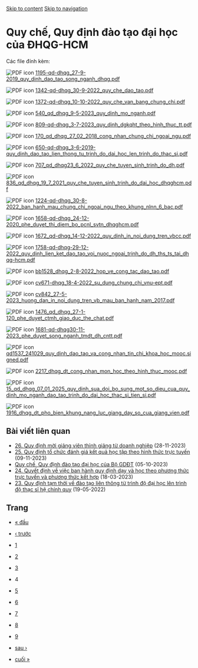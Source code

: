 [Skip to content](https://daa.uit.edu.vn/quy-che-quy-dinh-dao-tao-dai-hoc-cua-dhqg-hcm?page=3#main)
 [Skip to navigation](https://daa.uit.edu.vn/quy-che-quy-dinh-dao-tao-dai-hoc-cua-dhqg-hcm?page=3#main-nav)

Quy chế, Quy định đào tạo đại học của ĐHQG-HCM
==============================================

Các file đính kèm: 

 ![PDF icon](https://daa.uit.edu.vn/modules/file/icons/application-pdf.png "application/pdf") [1195-qd-dhqg\_27-9-2019\_quy\_dinh\_dao\_tao\_song\_nganh\_dhqg.pdf](https://daa.uit.edu.vn/sites/daa/files/202310/1195-qd-dhqg_27-9-2019_quy_dinh_dao_tao_song_nganh_dhqg.pdf)

 ![PDF icon](https://daa.uit.edu.vn/modules/file/icons/application-pdf.png "application/pdf") [1342-qd-dhqg\_30-9-2022\_quy\_che\_dao\_tao.pdf](https://daa.uit.edu.vn/sites/daa/files/202310/1342-qd-dhqg_30-9-2022_quy_che_dao_tao.pdf)

 ![PDF icon](https://daa.uit.edu.vn/modules/file/icons/application-pdf.png "application/pdf") [1372-qd-dhqg\_10-10-2022\_quy\_che\_van\_bang\_chung\_chi.pdf](https://daa.uit.edu.vn/sites/daa/files/202310/1372-qd-dhqg_10-10-2022_quy_che_van_bang_chung_chi.pdf)

 ![PDF icon](https://daa.uit.edu.vn/modules/file/icons/application-pdf.png "application/pdf") [540\_qd\_dhqg\_9-5-2023\_quy\_dinh\_mo\_nganh.pdf](https://daa.uit.edu.vn/sites/daa/files/202310/540_qd_dhqg_9-5-2023_quy_dinh_mo_nganh.pdf)

 ![PDF icon](https://daa.uit.edu.vn/modules/file/icons/application-pdf.png "application/pdf") [809-qd-dhqg\_3-7-2023\_quy\_dinh\_dgkqht\_theo\_hinh\_thuc\_tt.pdf](https://daa.uit.edu.vn/sites/daa/files/202310/809-qd-dhqg_3-7-2023_quy_dinh_dgkqht_theo_hinh_thuc_tt.pdf)

 ![PDF icon](https://daa.uit.edu.vn/modules/file/icons/application-pdf.png "application/pdf") [170\_qd\_dhqg\_27\_02\_2018\_cong\_nhan\_chung\_chi\_ngoai\_ngu.pdf](https://daa.uit.edu.vn/sites/daa/files/202310/170_qd_dhqg_27_02_2018_cong_nhan_chung_chi_ngoai_ngu.pdf)

 ![PDF icon](https://daa.uit.edu.vn/modules/file/icons/application-pdf.png "application/pdf") [650-qd-dhqg\_3-6-2019-quy\_dinh\_dao\_tao\_lien\_thong\_tu\_trinh\_do\_dai\_hoc\_len\_trinh\_do\_thac\_si.pdf](https://daa.uit.edu.vn/sites/daa/files/202310/650-qd-dhqg_3-6-2019-quy_dinh_dao_tao_lien_thong_tu_trinh_do_dai_hoc_len_trinh_do_thac_si.pdf)

 ![PDF icon](https://daa.uit.edu.vn/modules/file/icons/application-pdf.png "application/pdf") [707\_qd\_dhqg23\_6\_2022\_quy\_che\_tuyen\_sinh\_trinh\_do\_dh.pdf](https://daa.uit.edu.vn/sites/daa/files/202310/707_qd_dhqg23_6_2022_quy_che_tuyen_sinh_trinh_do_dh.pdf)

 ![PDF icon](https://daa.uit.edu.vn/modules/file/icons/application-pdf.png "application/pdf") [836\_qd\_dhqg\_19\_7\_2021\_quy\_che\_tuyen\_sinh\_trinh\_do\_dai\_hoc\_dhqghcm.pdf](https://daa.uit.edu.vn/sites/daa/files/202310/836_qd_dhqg_19_7_2021_quy_che_tuyen_sinh_trinh_do_dai_hoc_dhqghcm.pdf)

 ![PDF icon](https://daa.uit.edu.vn/modules/file/icons/application-pdf.png "application/pdf") [1224-qd-dhqg\_30-8-2022\_ban\_hanh\_mau\_chung\_chi\_ngoai\_ngu\_theo\_khung\_nlnn\_6\_bac.pdf](https://daa.uit.edu.vn/sites/daa/files/202310/1224-qd-dhqg_30-8-2022_ban_hanh_mau_chung_chi_ngoai_ngu_theo_khung_nlnn_6_bac.pdf)

 ![PDF icon](https://daa.uit.edu.vn/modules/file/icons/application-pdf.png "application/pdf") [1658-qd-dhqg\_24-12-2020\_phe\_duyet\_thi\_diem\_bo\_pcnl\_svtn\_dhqghcm.pdf](https://daa.uit.edu.vn/sites/daa/files/202310/1658-qd-dhqg_24-12-2020_phe_duyet_thi_diem_bo_pcnl_svtn_dhqghcm.pdf)

 ![PDF icon](https://daa.uit.edu.vn/modules/file/icons/application-pdf.png "application/pdf") [1672\_qd-dhqg\_14-12-2022\_quy\_dinh\_in\_noi\_dung\_tren\_vbcc.pdf](https://daa.uit.edu.vn/sites/daa/files/202310/1672_qd-dhqg_14-12-2022_quy_dinh_in_noi_dung_tren_vbcc.pdf)

 ![PDF icon](https://daa.uit.edu.vn/modules/file/icons/application-pdf.png "application/pdf") [1758-qd-dhqg-29-12-2022\_quy\_dinh\_lien\_ket\_dao\_tao\_voi\_nuoc\_ngoai\_trinh\_do\_dh\_ths\_ts\_tai\_dhqg-hcm.pdf](https://daa.uit.edu.vn/sites/daa/files/202310/1758-qd-dhqg-29-12-2022_quy_dinh_lien_ket_dao_tao_voi_nuoc_ngoai_trinh_do_dh_ths_ts_tai_dhqg-hcm.pdf)

 ![PDF icon](https://daa.uit.edu.vn/modules/file/icons/application-pdf.png "application/pdf") [bb1528\_dhqg\_2-8-2022\_hop\_ve\_cong\_tac\_dao\_tao.pdf](https://daa.uit.edu.vn/sites/daa/files/202310/bb1528_dhqg_2-8-2022_hop_ve_cong_tac_dao_tao.pdf)

 ![PDF icon](https://daa.uit.edu.vn/modules/file/icons/application-pdf.png "application/pdf") [cv671-dhqg\_18-4-2022\_su\_dung\_chung\_chi\_vnu-ept.pdf](https://daa.uit.edu.vn/sites/daa/files/202310/cv671-dhqg_18-4-2022_su_dung_chung_chi_vnu-ept.pdf)

 ![PDF icon](https://daa.uit.edu.vn/modules/file/icons/application-pdf.png "application/pdf") [cv842\_27-5-2023\_huong\_dan\_in\_noi\_dung\_tren\_vb\_mau\_ban\_hanh\_nam\_2017.pdf](https://daa.uit.edu.vn/sites/daa/files/202310/cv842_27-5-2023_huong_dan_in_noi_dung_tren_vb_mau_ban_hanh_nam_2017.pdf)

 ![PDF icon](https://daa.uit.edu.vn/modules/file/icons/application-pdf.png "application/pdf") [1476\_qd\_dhqg\_27-1-120\_phe\_duyet\_ctmh\_giao\_duc\_the\_chat.pdf](https://daa.uit.edu.vn/sites/daa/files/202310/1476_qd_dhqg_27-1-120_phe_duyet_ctmh_giao_duc_the_chat.pdf)

 ![PDF icon](https://daa.uit.edu.vn/modules/file/icons/application-pdf.png "application/pdf") [1681-qd-dhqg30-11-2023\_phe\_duyet\_song\_nganh\_tmdt\_dh\_cntt.pdf](https://daa.uit.edu.vn/sites/daa/files/202312/1681-qd-dhqg30-11-2023_phe_duyet_song_nganh_tmdt_dh_cntt.pdf)

 ![PDF icon](https://daa.uit.edu.vn/modules/file/icons/application-pdf.png "application/pdf") [qd1537\_241029\_quy\_dinh\_dao\_tao\_va\_cong\_nhan\_tin\_chi\_khoa\_hoc\_mooc.signed.pdf](https://daa.uit.edu.vn/sites/daa/files/202410/qd1537_241029_quy_dinh_dao_tao_va_cong_nhan_tin_chi_khoa_hoc_mooc.signed.pdf)

 ![PDF icon](https://daa.uit.edu.vn/modules/file/icons/application-pdf.png "application/pdf") [2217\_dhqg\_dt\_cong\_nhan\_mon\_hoc\_theo\_hinh\_thuc\_mooc.pdf](https://daa.uit.edu.vn/sites/daa/files/202412/2217_dhqg_dt_cong_nhan_mon_hoc_theo_hinh_thuc_mooc.pdf)

 ![PDF icon](https://daa.uit.edu.vn/modules/file/icons/application-pdf.png "application/pdf") [15\_qd\_dhqg\_07\_01\_2025\_quy\_dinh\_sua\_doi\_bo\_sung\_mot\_so\_dieu\_cua\_quy\_dinh\_mo\_nganh\_dao\_tao\_trinh\_do\_dai\_hoc\_thac\_si\_tien\_si.pdf](https://daa.uit.edu.vn/sites/daa/files/202502/15_qd_dhqg_07_01_2025_quy_dinh_sua_doi_bo_sung_mot_so_dieu_cua_quy_dinh_mo_nganh_dao_tao_trinh_do_dai_hoc_thac_si_tien_si.pdf)

 ![PDF icon](https://daa.uit.edu.vn/modules/file/icons/application-pdf.png "application/pdf") [1916\_dhqg\_dt\_pho\_bien\_khung\_nang\_luc\_giang\_day\_so\_cua\_giang\_vien.pdf](https://daa.uit.edu.vn/sites/daa/files/202509/1916_dhqg_dt_pho_bien_khung_nang_luc_giang_day_so_cua_giang_vien.pdf)

Bài viết liên quan
------------------

*   [26\. Quy định mời giảng viên thỉnh giảng từ doanh nghiệp](https://daa.uit.edu.vn/thongbao/26-quy-dinh-moi-giang-vien-thinh-giang-tu-doanh-nghiep)
     (28-11-2023)
*   [25\. Quy định tổ chức đánh giá kết quả học tập theo hình thức trực tuyến](https://daa.uit.edu.vn/thongbao/25-quy-dinh-chuc-danh-gia-ket-qua-hoc-tap-theo-hinh-thuc-truc-tuyen)
     (09-11-2023)
*   [Quy chế, Quy định đào tạo đại học của Bộ GDĐT](https://daa.uit.edu.vn/quy-che-quy-dinh-dao-tao-dai-hoc-cua-bo-gddt)
     (05-10-2023)
*   [24\. Quyết định về việc ban hành quy định dạy và học theo phương thức trực tuyến và phương thức kết hợp](https://daa.uit.edu.vn/thongbao/24-quyet-dinh-ve-viec-ban-hanh-quy-dinh-day-va-hoc-theo-phuong-thuc-truc-tuyen-va-phuong)
     (18-03-2023)
*   [23\. Quy định tạm thời về đào tạo liên thông từ trình độ đại học lên trình độ thạc sĩ hệ chính quy](https://daa.uit.edu.vn/thongbao/23-quy-dinh-tam-thoi-ve-dao-tao-lien-thong-tu-trinh-do-dai-hoc-len-trinh-do-thac-si-he)
     (19-05-2022)

Trang
-----

*   [« đầu](https://daa.uit.edu.vn/quy-che-quy-dinh-dao-tao-dai-hoc-cua-dhqg-hcm "Đến trang đầu tiên")
    
*   [‹ trước](https://daa.uit.edu.vn/quy-che-quy-dinh-dao-tao-dai-hoc-cua-dhqg-hcm?page=2 "Đến trang kế trước")
    
*   [1](https://daa.uit.edu.vn/quy-che-quy-dinh-dao-tao-dai-hoc-cua-dhqg-hcm "Đến trang 1")
    
*   [2](https://daa.uit.edu.vn/quy-che-quy-dinh-dao-tao-dai-hoc-cua-dhqg-hcm?page=1 "Đến trang 2")
    
*   [3](https://daa.uit.edu.vn/quy-che-quy-dinh-dao-tao-dai-hoc-cua-dhqg-hcm?page=2 "Đến trang 3")
    
*   4
*   [5](https://daa.uit.edu.vn/quy-che-quy-dinh-dao-tao-dai-hoc-cua-dhqg-hcm?page=4 "Đến trang 5")
    
*   [6](https://daa.uit.edu.vn/quy-che-quy-dinh-dao-tao-dai-hoc-cua-dhqg-hcm?page=5 "Đến trang 6")
    
*   [7](https://daa.uit.edu.vn/quy-che-quy-dinh-dao-tao-dai-hoc-cua-dhqg-hcm?page=6 "Đến trang 7")
    
*   [8](https://daa.uit.edu.vn/quy-che-quy-dinh-dao-tao-dai-hoc-cua-dhqg-hcm?page=7 "Đến trang 8")
    
*   [9](https://daa.uit.edu.vn/quy-che-quy-dinh-dao-tao-dai-hoc-cua-dhqg-hcm?page=8 "Đến trang 9")
    
*   [sau ›](https://daa.uit.edu.vn/quy-che-quy-dinh-dao-tao-dai-hoc-cua-dhqg-hcm?page=4 "Đến trang kế sau")
    
*   [cuối »](https://daa.uit.edu.vn/quy-che-quy-dinh-dao-tao-dai-hoc-cua-dhqg-hcm?page=8 "Đến trang cuối cùng")